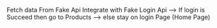 Fetch data From Fake Api 
Integrate with Fake Login Api 
    --> If login is Succeed then go to Products
    --> else stay on login Page (Home Page)
   
